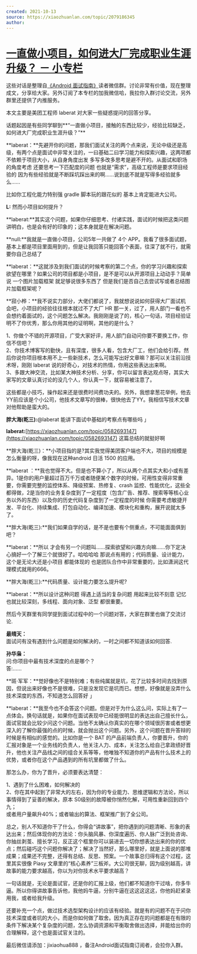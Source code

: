 ```yaml
---
created: 2021-10-13
source: https://xiaozhuanlan.com/topic/2079186345
author: 
---
```


# [一直做小项目，如何进大厂完成职业生涯升级？ － 小专栏](https://xiaozhuanlan.com/topic/2079186345)


这些对话是整理自[《Android 面试指南》](https://xiaozhuanlan.com/android-interview)读者微信群。讨论非常有价值，现在整理成文，分享给大家。另外订阅了本专栏的加我微信哈，我拉你入群讨论交流，另外群里还提供了内推服务。

本文主要是美团工程师 laberat 对大家一些疑惑提问的回答分享。

话题起因是有些同学聊到**“一直做小项目，接触的东西比较少，经验比较缺乏，如何进大厂完成职业生涯升级？”**

**laberat：**先避开你的问题，那我们面试关注的两个点来说，无论中级还是高级，有两个点是面试中非常关注的，一曰基础二曰学习能力和探索兴趣，这两项都不依赖于项目大小，从自身角度出发 多写多改多思考是避不开的。从面试和职场的角度考虑 还要思考一下匹配度的问题 也就是“需求”，高级工程师是要求项目经验的 因为有些经验就是不断踩坑踩出来的啊……说到底不就是写得多经验就多么……

比如你工程化能力特别强 gradle 脚本玩的跟花似的 基本上肯定能进大公司。

**L:** 然而小项目如何提升？

**laberat:**其实这个问题，如果你仔细思考、付诸实践，面试的时候把这类问题讲明白，也是会有好的印象的；这本身就是在解决问题。

**null:**我就是一直做小项目，公司5年一共做了 4个 APP。我看了很多面试题，基本上都是项目里面用到的，但是让我回答只能回答个表面，往深了就不行，就需要你自己总结了

**laberat：**这就涉及到我们面试的时候考察的第二个点，你的学习兴趣和探索欲望在哪里？如果公司的项目都是小项目，是不是可以从开源项目上动动手？简单说 一个图片加载框架 就足够说很多东西了 但是我们是否自己去尝试写或者总结图片加载框架呢？

**寂小桦：**我不说实力部分，大佬们都说了，我就想说说如何获得大厂面试机会吧，小项目的经验往往根本就过不了大厂 HR 那一关，过了，用人部门一看也不会想约着面试的，这个问题怎么解决。我刚刚是说了的，核心一句话，项目经验证明不了你优秀，那么你用其他的证明啊，其他的是什么？

1、你做个不错的开源项目，广受大家好评，用人部门自动问你要不要换工作，你信不信吧？  
2、你技术博客写的勤快，且有深度，很多人看，包含大厂工，他们会给引荐。然后你说你项目根本用不上一些新技术，怎么可能写出好文章嘛？那可以关注前沿技术呀，刚刚 laberat 说的好奇心，对技术的热情，你用这些表达出来啊。  
3、多跟大神交流，比如某大神技术分析、分享，你可以留言表达观点呀，其实大家写的文章认真讨论的没几个人，你认真一下，就容易被注意了。

这些都是小技巧，操作起来还是很费时间费功夫的。另外，我想拿葱花举例，他去YY前应该是个小公司，他技术文章写的很棒，很快他去了YY。我相信写技术文章对他帮助是蛮大的。

**胖大海(乾三):**@laberat 能讲下面试中基础的考察点有哪些吗 」

**laberat:**[https://xiaozhuanlan.com/topic/0582693147](https://xiaozhuanlan.com/topic/0582693147) 这篇总结的就挺好啊

**胖大海(乾三)：**小项目指的是?其实我觉得美团客户端也不大，项目的规模是怎么衡量的呀，像我现在这种android 日活 1500 的应用。

**laberat ：**我也觉得不大。但是也不算小了，所以从两个点其实大和小或有差异。1是你的用户量超过百万千万或者随便某个数字的时候，可用性变得非常重要，你需要完整的监控体系、降级预案、热修复、crash 监控、性能优化，这些全都得做，2是当你的业务复杂度到了一定程度（包含广告、推荐、搜索等等核心业务以外的东西）以及你的历史代码复杂度到了一定程度的时候 你需要考虑敏捷开发、平台化、持续集成、打包自动化、编译加速、模块化和重构，展开说就太多了。

**胖大海(乾三):**我们如果自学的话，是不是也要有个侧重点，不可能面面俱到吧？

**laberat：**所以 才会有另一个问题叫……探索欲望和兴趣方向嘛……你下定决心搞好一个了解三个就很好了。哈哈哈哈 那说点有用的；代码质量、设计能力，这个是无论大还是小项目 都能体现的 也是团队合作中非常重要的，比如潇涧这代理模式就用的666。

**胖大海(乾三):**代码质量、设计能力要怎么提升呢?

**laberat：**所以设计这种问题 得遇上适当的复杂问题 用起来比较不刻意 记忆也就比较深刻，多线程、面向对象、泛型 都很重要。

然后今天群里有同学提到面试过程中的一个问题对答，大家在群里也做了交流讨论.

**最晴天：**  
面试问有没有遇到什么问题是如何解决的，一时之间都不知道该如何回答.

**孙华枭：**  
问:你项目中最有技术深度的点是哪个？  
答:……

**斑·军军：**觉好像也不是特别难；有些纯属就是坑，花了比较多时间去找到原因，但说出来好像也不是很难，只是没发现它是坑而已。想想，好像就是没弄什么技术深度的东西，不知道怎么回答好 」

**laberat：**我至今也不会答这个问题。但是对于为什么这么问，实际上有了一点体会。换句话就是，如果你在面试表现中已经能很明显的表达出自己擅长什么，面试官就会比较少问这个问题。当他不太确认你真实的在哪个领域很厉害或者想更深入的了解你最强的点的时候，就会抛出这个问题。另外，这个问题在晋升答辩的时候是有相似的感觉的。比如你是一个 BAT 的产品前端负责人，你要晋升，你的汇报对象是一个业务线的负责人，他关注人力、成本，关注怎么给自己拿政绩好晋升，他也关注产品线之间的组合关系等等，他唯独不知道你的产品有什么技术上的优势，或者你在这个产品遇到的所有坑里都做了什么。

那怎么办，你为了晋升，必须要表达清楚：

1、遇到了什么困难，如何解决的  
2、你在其中起到了非常大的左右，因为你的专业能力、思维逻辑和方法论，所以事情得到了妥善的解决，原本 S0级别的故障被你悄然化解，可用性重新回到四个九；  
或者用户量飙升40%；或者输出的算法、框架推广到了全公司。

总之，别人不知道你干了什么，你得会“讲故事”，把你遇到的问题清晰、形象的表达出来；然后体现你的方法论：你头脑风暴、你深度遍历、你人脉广泛到处咨询、你抽丝剥茧、擅长学习，反正这个框里你可以装进去一切你想表达出来的你的优点；然后碰巧这个问题你解决了；解决了当然好，那么哪里好，就是上面说的那堆成果；成果还不完整，还得有总结、反思、预案。一个故事总归得有这个过程，这里其实很像 Piasy 文章里的“核心素养”三板斧。大公司很无聊，因为级别越高，讲故事的能力要求越高，你以为对你技术水平要求越高？

一句话就是，无论是面试官，还是你的汇报上级，他们都不知道你干过啥，你多牛逼。所以你得讲故事告诉他，我他妈牛逼，分别牛逼在这这这这这，你他妈赶紧录用我，或者给我升级。

还要补充一个点，做过技术选型架构设计的应该有经验。就是有的问题不在于问你技术深度或者坑的大小，而是你如何做了取舍。因为真正存在的问题都是在有限的条件下解决某个复杂度的问题，怎么协调资源和平衡取舍做出选择，并能给出你的合理解释，这个也是面试官关注的。

最后微信请添加：jixiaohua888 ，备注Android面试指南订阅者，会拉你入群。
